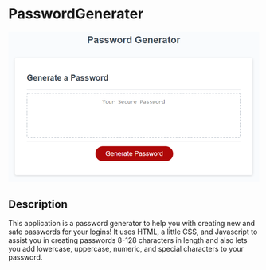 # PasswordGenerater

![password generator application](./Develop/passwordapp.PNG)
## Description
This application is a password generator to help you with creating new and safe passwords for your logins!
It uses HTML, a little CSS, and Javascript to assist you in creating passwords 8-128 characters in length and also
lets you add lowercase, uppercase, numeric, and special characters to your password.
